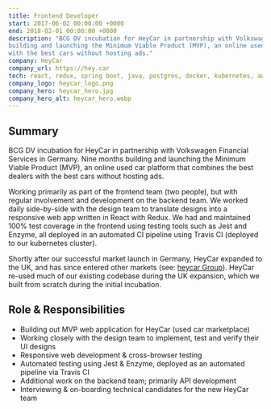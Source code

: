 ```yaml
---
title: Frontend Developer
start: 2017-06-02 00:00:00 +0000
end: 2018-02-01 00:00:00 +0000
description: "BCG DV incubation for HeyCar in partnership with Volkswagen Financial Services in Germany. Nine months 
building and launching the Minimum Viable Product (MVP), an online used car platform that combines the best dealers 
with the best cars without hosting ads."
company: HeyCar
company_url: https://hey.car
tech: react, redux, spring boot, java, postgres, docker, kubernetes, aws
company_logo: heycar_logo.png
company_hero: heycar_hero.jpg
company_hero_alt: heycar_hero.webp
---
```

## Summary
BCG DV incubation for HeyCar in partnership with Volkswagen Financial Services in Germany. Nine months building and 
launching the Minimum Viable Product (MVP), an online used car platform that combines the best dealers with the best 
cars without hosting ads.

Working primarily as part of the frontend team (two people), but with regular involvement and development on the 
backend team. We worked daily side-by-side with the design team to translate designs into a responsive web app written 
in React with Redux. We had and maintained 100% test coverage in the frontend using testing tools such as Jest and 
Enzyme, all deployed in an automated CI pipeline using Travis CI (deployed to our kubernetes cluster).

Shortly after our successful market launch in Germany, HeyCar expanded to the UK, and has since entered other markets
(see: [heycar Group](https://heycargroup.com/)). HeyCar re-used much of our existing codebase during the UK expansion, 
which we built from scratch during the initial incubation.

## Role & Responsibilities
- Building out MVP web application for HeyCar (used car marketplace)
- Working closely with the design team to implement, test and verify their UI designs
- Responsive web development & cross-browser testing
- Automated testing using Jest & Enzyme, deployed as an automated pipeline via Travis CI
- Additional work on the backend team; primarily API development
- Interviewing & on-boarding technical candidates for the new HeyCar team